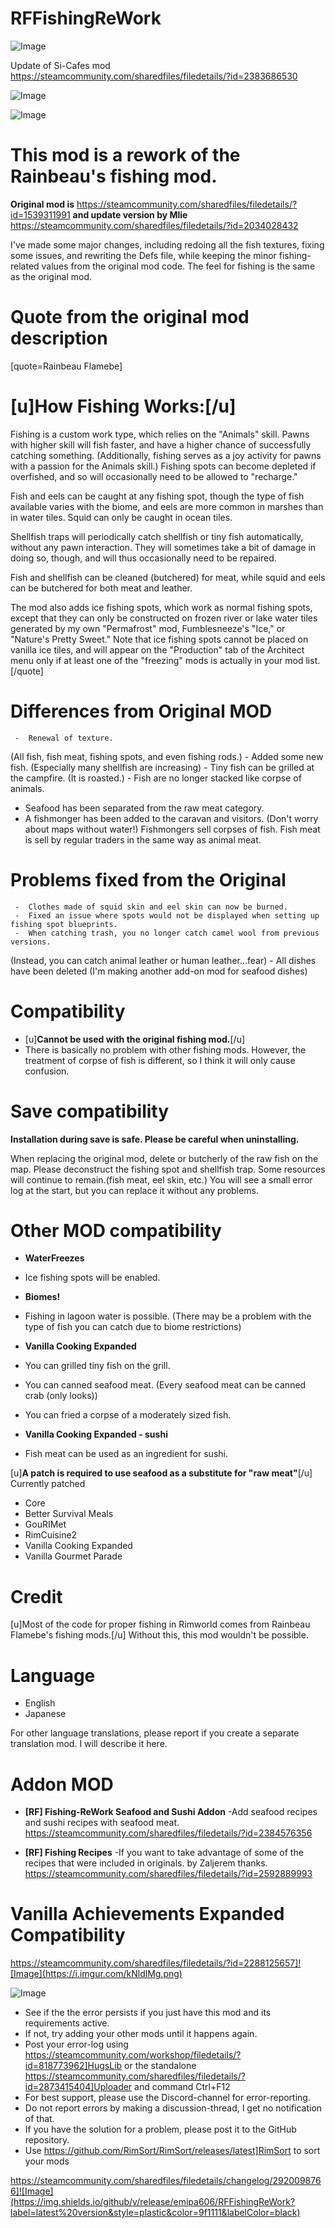 # RFFishingReWork

![Image](https://i.imgur.com/buuPQel.png)

Update of Si-Cafes mod
https://steamcommunity.com/sharedfiles/filedetails/?id=2383686530

![Image](https://i.imgur.com/pufA0kM.png)

	
![Image](https://i.imgur.com/Z4GOv8H.png)

# This mod is a rework of the Rainbeau's fishing mod.

**Original mod is**
https://steamcommunity.com/sharedfiles/filedetails/?id=1539311991
**and update version by Mlie**
https://steamcommunity.com/sharedfiles/filedetails/?id=2034028432

I've made some major changes, including redoing all the fish textures, fixing some issues, and rewriting the Defs file, while keeping the minor fishing-related values from the original mod code.
The feel for fishing is the same as the original mod.


# Quote from the original mod description

[quote=Rainbeau Flamebe]
# [u]How Fishing Works:[/u]

Fishing is a custom work type, which relies on the "Animals" skill. Pawns with higher skill will fish faster, and have a higher chance of successfully catching something. (Additionally, fishing serves as a joy activity for pawns with a passion for the Animals skill.) Fishing spots can become depleted if overfished, and so will occasionally need to be allowed to "recharge."

Fish and eels can be caught at any fishing spot, though the type of fish available varies with the biome, and eels are more common in marshes than in water tiles. Squid can only be caught in ocean tiles.

Shellfish traps will periodically catch shellfish or tiny fish automatically, without any pawn interaction. They will sometimes take a bit of damage in doing so, though, and will thus occasionally need to be repaired.

Fish and shellfish can be cleaned (butchered) for meat, while squid and eels can be butchered for both meat and leather.

The mod also adds ice fishing spots, which work as normal fishing spots, except that they can only be constructed on frozen river or lake water tiles generated by my own "Permafrost" mod, Fumblesneeze's "Ice," or "Nature's Pretty Sweet." Note that ice fishing spots cannot be placed on vanilla ice tiles, and will appear on the "Production" tab of the Architect menu only if at least one of the "freezing" mods is actually in your mod list.
[/quote]
# Differences from Original MOD



     -  Renewal of texture.
(All fish, fish meat, fishing spots, and even fishing rods.)
     -  Added some new fish.
(Especially many shellfish are increasing)
     -  Tiny fish can be grilled at the campfire.
(It is roasted.)
     -  Fish are no longer stacked like corpse of animals.
- Seafood has been separated from the raw meat category. 
- A fishmonger has been added to the caravan and visitors.
(Don't worry about maps without water!)
Fishmongers sell corpses of fish. Fish meat is sell by regular traders in the same way as animal meat. 

 

# Problems fixed from the Original



     -  Clothes made of squid skin and eel skin can now be burned.
     -  Fixed an issue where spots would not be displayed when setting up fishing spot blueprints.
     -  When catching trash, you no longer catch camel wool from previous versions.
(Instead, you can catch animal leather or human leather...fear)
     -  All dishes have been deleted
(I'm making another add-on mod for seafood dishes) 

 

# Compatibility



- [u]**Cannot be used with the original fishing mod.**[/u]
- There is basically no problem with other fishing mods. 
However, the treatment of corpse of fish is different, so I think it will only cause confusion.


# Save compatibility

**Installation during save is safe. Please be careful when uninstalling.**

When replacing the original mod, delete or butcherly of the raw fish on the map. Please deconstruct the fishing spot and shellfish trap.
Some resources will continue to remain.(fish meat, eel skin, etc.)
You will see a small error log at the start, but you can replace it without any problems.

# Other MOD compatibility


 
- **WaterFreezes**
- Ice fishing spots will be enabled.

- **Biomes!**
- Fishing in lagoon water is possible.
(There may be a problem with the type of fish you can catch due to biome restrictions)

- **Vanilla Cooking Expanded**
- You can grilled tiny fish on the grill.
- You can canned seafood meat. (Every seafood meat can be canned crab (only looks))
- You can fried a corpse of a moderately sized fish.

- **Vanilla Cooking Expanded - sushi**
- Fish meat can be used as an ingredient for sushi. 



[u]**A patch is required to use seafood as a substitute for "raw meat"**[/u]
Currently patched

- Core
- Better Survival Meals 
- GouRIMet
- RimCuisine2
- Vanilla Cooking Expanded
- Vanilla Gourmet Parade

# Credit

[u]Most of the code for proper fishing in Rimworld comes from Rainbeau Flamebe's fishing mods.[/u]
Without this, this mod wouldn't be possible. 

# Language



- English
- Japanese


For other language translations, please report if you create a separate translation mod.
I will describe it here.

# Addon MOD



- **[RF] Fishing-ReWork Seafood and Sushi Addon**
-Add seafood recipes and sushi recipes with seafood meat.
https://steamcommunity.com/sharedfiles/filedetails/?id=2384576356

- **[RF] Fishing Recipes**
-If you want to take advantage of some of the recipes that were included in originals. by Zaljerem thanks.
https://steamcommunity.com/sharedfiles/filedetails/?id=2592889993



# Vanilla Achievements Expanded Compatibility

https://steamcommunity.com/sharedfiles/filedetails/?id=2288125657]![Image](https://i.imgur.com/kNldlMg.png)

	
![Image](https://i.imgur.com/PwoNOj4.png)



-  See if the the error persists if you just have this mod and its requirements active.
-  If not, try adding your other mods until it happens again.
-  Post your error-log using https://steamcommunity.com/workshop/filedetails/?id=818773962]HugsLib or the standalone https://steamcommunity.com/sharedfiles/filedetails/?id=2873415404]Uploader and command Ctrl+F12
-  For best support, please use the Discord-channel for error-reporting.
-  Do not report errors by making a discussion-thread, I get no notification of that.
-  If you have the solution for a problem, please post it to the GitHub repository.
-  Use https://github.com/RimSort/RimSort/releases/latest]RimSort to sort your mods



https://steamcommunity.com/sharedfiles/filedetails/changelog/2920098766]![Image](https://img.shields.io/github/v/release/emipa606/RFFishingReWork?label=latest%20version&style=plastic&color=9f1111&labelColor=black)


